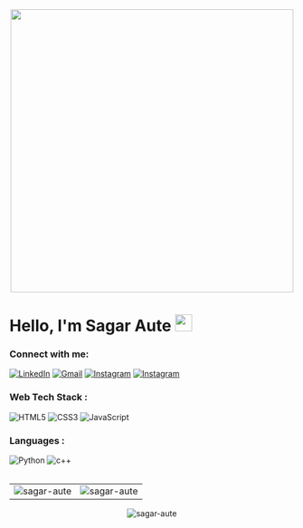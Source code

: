 <div id="header" align="center">
  <img src="https://ampron.eu/wp-content/uploads/2019/01/code-developer.gif" width="500"/>
</div>
<h1>Hello, I'm Sagar Aute <img src="https://raw.githubusercontent.com/MartinHeinz/MartinHeinz/master/wave.gif" width="30px"></h1>

<h3 align="left">Connect with me:</h3>
<div align="left">
  <a href="https://linkedin.com/in/sagar-aute" target="blank"><img alt="LinkedIn" src="https://img.shields.io/badge/linkedin-%230077B5.svg?style=for-the-badge&logo=linkedin&logoColor=white"/></a>
  <a href="mailto:sagaraute090@gmail.com" target="blank"><img alt="Gmail" src="https://img.shields.io/badge/Gmail-D14836?style=for-the-badge&logo=gmail&logoColor=white"/></a>
   <a href="https://instagram.com/sagar_aute_" target="blank"><img alt="Instagram" src="https://img.shields.io/badge/Instagram-E4405F?style=for-the-badge&logo=instagram&logoColor=white"/></a>
   <a href="https://twitter.com/sagar_aute_" target="blank"><img alt="Instagram" src="https://img.shields.io/badge/Twitter-%230077B5.svg?style=for-the-badge&logo=twitter&logoColor=white"/></a>
</div>

<h3 align="left">Web Tech Stack :</h3>
<div align="left">
<img alt="HTML5" src="https://img.shields.io/badge/html5-%23E34F26.svg?style=for-the-badge&logo=html5&logoColor=white"/>
<img alt="CSS3" src="https://img.shields.io/badge/css3-%231572B6.svg?style=for-the-badge&logo=css3&logoColor=white"/> 
<img alt="JavaScript" src="https://img.shields.io/badge/javascript-%23323330.svg?style=for-the-badge&logo=javascript&logoColor=%23F7DF1E"/> 
</div>

<h3 align="left">Languages :</h3>
<div align="left">
    <img alt="Python" src="https://img.shields.io/badge/python-%2314354C.svg?style=for-the-badge&logo=python&logoColor=white"/>
    <img alt="c++" src="https://img.shields.io/badge/C%2B%2B-00599C?style=for-the-badge&logo=c%2B%2B&logoColor=white"/>
</div>
<br>

<table>
  <tr>
    <td><img src="https://github-readme-stats.vercel.app/api?username=sagar-aute&show_icons=true&theme=dark&locale=en" alt="sagar-aute" /></td>
    <td><img src="https://github-readme-stats.vercel.app/api/top-langs?username=sagar-aute&show_icons=true&theme=dark&locale=en&layout=compact" alt="sagar-aute" /></td>
  </tr>
</table>

<div align="center">
<p><img align="center" src="https://github-readme-streak-stats.herokuapp.com/?user=sagar-aute&theme=dark" alt="sagar-aute" /></p>
  </div>
